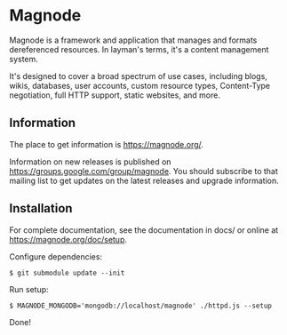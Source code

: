 # Magnode

Magnode is a framework and application that manages and formats dereferenced resources. In layman's terms, it's a content management system.

It's designed to cover a broad spectrum of use cases, including blogs, wikis, databases, user accounts, custom resource types, Content-Type negotiation, full HTTP support, static websites, and more.

## Information

The place to get information is <https://magnode.org/>.

Information on new releases is published on <https://groups.google.com/group/magnode>. You should subscribe to that mailing list to get updates on the latest releases and upgrade information.


## Installation

For complete documentation, see the documentation in docs/ or online at <https://magnode.org/doc/setup>.

Configure dependencies:

	$ git submodule update --init

Run setup:

	$ MAGNODE_MONGODB='mongodb://localhost/magnode' ./httpd.js --setup

Done!

